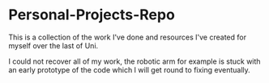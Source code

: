 # Personal-Projects-Repo

This is a collection of the work I've done and resources I've created for myself over the last of Uni.

I could not recover all of my work, the robotic arm for example is stuck with an early prototype of the code which I will get round to fixing eventually.